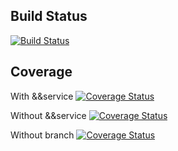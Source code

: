 ## Build Status
[![Build Status](https://app.travis-ci.com/shreyas2499/swe1-app.svg?branch=main)](https://app.travis-ci.com/shreyas2499/swe1-app)


## Coverage
With &&service
[![Coverage Status](https://coveralls.io/repos/github/shreyas2499/swe1-app/badge.svg?branch=main&&service=github)](https://coveralls.io/github/shreyas2499/swe1-app?branch=main)

Without &&service
[![Coverage Status](https://coveralls.io/repos/github/shreyas2499/swe1-app/badge.svg?branch=main)](https://coveralls.io/github/shreyas2499/swe1-app?branch=main)


Without branch
[![Coverage Status](https://coveralls.io/repos/github/shreyas2499/swe1-app/badge.svg)](https://coveralls.io/github/shreyas2499/swe1-app?branch=main)